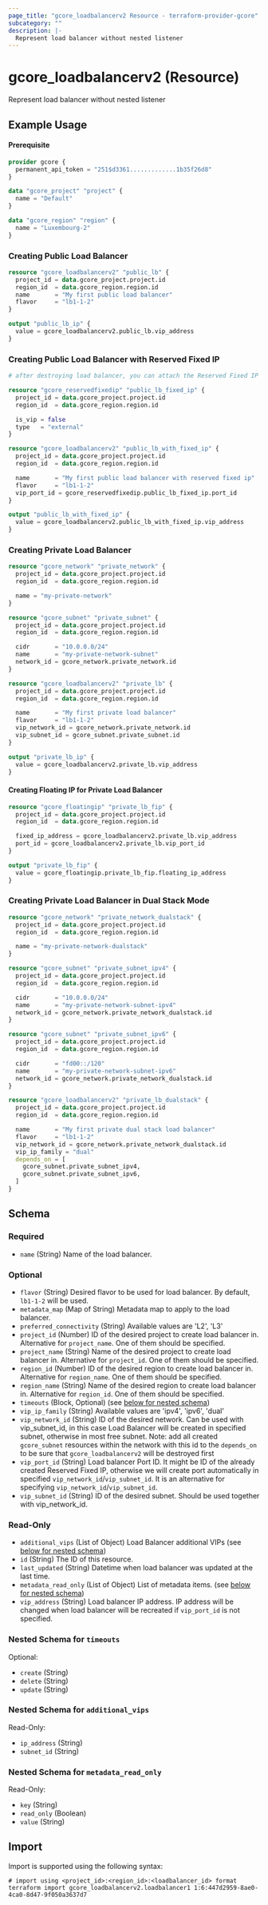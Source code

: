 ```yaml
---
page_title: "gcore_loadbalancerv2 Resource - terraform-provider-gcore"
subcategory: ""
description: |-
  Represent load balancer without nested listener
---
```


# gcore_loadbalancerv2 (Resource)

Represent load balancer without nested listener

## Example Usage

#### Prerequisite

```terraform
provider gcore {
  permanent_api_token = "251$d3361.............1b35f26d8"
}

data "gcore_project" "project" {
  name = "Default"
}

data "gcore_region" "region" {
  name = "Luxembourg-2"
}
```

### Creating Public Load Balancer

```terraform
resource "gcore_loadbalancerv2" "public_lb" {
  project_id = data.gcore_project.project.id
  region_id  = data.gcore_region.region.id
  name       = "My first public load balancer"
  flavor     = "lb1-1-2"
}

output "public_lb_ip" {
  value = gcore_loadbalancerv2.public_lb.vip_address
}
```

### Creating Public Load Balancer with Reserved Fixed IP

```terraform
# after destroying load balancer, you can attach the Reserved Fixed IP to another load balancer or instance

resource "gcore_reservedfixedip" "public_lb_fixed_ip" {
  project_id = data.gcore_project.project.id
  region_id  = data.gcore_region.region.id

  is_vip = false
  type   = "external"
}

resource "gcore_loadbalancerv2" "public_lb_with_fixed_ip" {
  project_id = data.gcore_project.project.id
  region_id  = data.gcore_region.region.id

  name       = "My first public load balancer with reserved fixed ip"
  flavor     = "lb1-1-2"
  vip_port_id = gcore_reservedfixedip.public_lb_fixed_ip.port_id
}

output "public_lb_with_fixed_ip" {
  value = gcore_loadbalancerv2.public_lb_with_fixed_ip.vip_address
}
```

### Creating Private Load Balancer

```terraform
resource "gcore_network" "private_network" {
  project_id = data.gcore_project.project.id
  region_id  = data.gcore_region.region.id

  name = "my-private-network"
}

resource "gcore_subnet" "private_subnet" {
  project_id = data.gcore_project.project.id
  region_id  = data.gcore_region.region.id

  cidr       = "10.0.0.0/24"
  name       = "my-private-network-subnet"
  network_id = gcore_network.private_network.id
}

resource "gcore_loadbalancerv2" "private_lb" {
  project_id = data.gcore_project.project.id
  region_id  = data.gcore_region.region.id

  name       = "My first private load balancer"
  flavor     = "lb1-1-2"
  vip_network_id = gcore_network.private_network.id
  vip_subnet_id = gcore_subnet.private_subnet.id
}

output "private_lb_ip" {
  value = gcore_loadbalancerv2.private_lb.vip_address
}
```

#### Creating Floating IP for Private Load Balancer

```terraform
resource "gcore_floatingip" "private_lb_fip" {
  project_id = data.gcore_project.project.id
  region_id  = data.gcore_region.region.id

  fixed_ip_address = gcore_loadbalancerv2.private_lb.vip_address
  port_id = gcore_loadbalancerv2.private_lb.vip_port_id
}

output "private_lb_fip" {
  value = gcore_floatingip.private_lb_fip.floating_ip_address
}
```

### Creating Private Load Balancer in Dual Stack Mode

```terraform
resource "gcore_network" "private_network_dualstack" {
  project_id = data.gcore_project.project.id
  region_id  = data.gcore_region.region.id

  name = "my-private-network-dualstack"
}

resource "gcore_subnet" "private_subnet_ipv4" {
  project_id = data.gcore_project.project.id
  region_id  = data.gcore_region.region.id

  cidr       = "10.0.0.0/24"
  name       = "my-private-network-subnet-ipv4"
  network_id = gcore_network.private_network_dualstack.id
}

resource "gcore_subnet" "private_subnet_ipv6" {
  project_id = data.gcore_project.project.id
  region_id  = data.gcore_region.region.id

  cidr       = "fd00::/120"
  name       = "my-private-network-subnet-ipv6"
  network_id = gcore_network.private_network_dualstack.id
}

resource "gcore_loadbalancerv2" "private_lb_dualstack" {
  project_id = data.gcore_project.project.id
  region_id  = data.gcore_region.region.id

  name       = "My first private dual stack load balancer"
  flavor     = "lb1-1-2"
  vip_network_id = gcore_network.private_network_dualstack.id
  vip_ip_family = "dual"
  depends_on = [
    gcore_subnet.private_subnet_ipv4,
    gcore_subnet.private_subnet_ipv6,
  ]
}
```

<!-- schema generated by tfplugindocs -->
## Schema

### Required

- `name` (String) Name of the load balancer.

### Optional

- `flavor` (String) Desired flavor to be used for load balancer. By default, `lb1-1-2` will be used.
- `metadata_map` (Map of String) Metadata map to apply to the load balancer.
- `preferred_connectivity` (String) Available values are 'L2', 'L3'
- `project_id` (Number) ID of the desired project to create load balancer in. Alternative for `project_name`. One of them should be specified.
- `project_name` (String) Name of the desired project to create load balancer in. Alternative for `project_id`. One of them should be specified.
- `region_id` (Number) ID of the desired region to create load balancer in. Alternative for `region_name`. One of them should be specified.
- `region_name` (String) Name of the desired region to create load balancer in. Alternative for `region_id`. One of them should be specified.
- `timeouts` (Block, Optional) (see [below for nested schema](#nestedblock--timeouts))
- `vip_ip_family` (String) Available values are 'ipv4', 'ipv6', 'dual'
- `vip_network_id` (String) ID of the desired network. Can be used with vip_subnet_id, in this case Load Balancer will be created in specified subnet, otherwise in most free subnet. Note: add all created `gcore_subnet` resources within the network with this id to the `depends_on` to be sure that `gcore_loadbalancerv2` will be destroyed first
- `vip_port_id` (String) Load balancer Port ID. It might be ID of the already created Reserved Fixed IP, otherwise we will create port automatically in specified `vip_network_id`/`vip_subnet_id`. It is an alternative for specifying `vip_network_id`/`vip_subnet_id`.
- `vip_subnet_id` (String) ID of the desired subnet. Should be used together with vip_network_id.

### Read-Only

- `additional_vips` (List of Object) Load Balancer additional VIPs (see [below for nested schema](#nestedatt--additional_vips))
- `id` (String) The ID of this resource.
- `last_updated` (String) Datetime when load balancer was updated at the last time.
- `metadata_read_only` (List of Object) List of metadata items. (see [below for nested schema](#nestedatt--metadata_read_only))
- `vip_address` (String) Load balancer IP address. IP address will be changed when load balancer will be recreated if `vip_port_id` is not specified.

<a id="nestedblock--timeouts"></a>
### Nested Schema for `timeouts`

Optional:

- `create` (String)
- `delete` (String)
- `update` (String)


<a id="nestedatt--additional_vips"></a>
### Nested Schema for `additional_vips`

Read-Only:

- `ip_address` (String)
- `subnet_id` (String)


<a id="nestedatt--metadata_read_only"></a>
### Nested Schema for `metadata_read_only`

Read-Only:

- `key` (String)
- `read_only` (Boolean)
- `value` (String)





## Import

Import is supported using the following syntax:

```shell
# import using <project_id>:<region_id>:<loadbalancer_id> format
terraform import gcore_loadbalancerv2.loadbalancer1 1:6:447d2959-8ae0-4ca0-8d47-9f050a3637d7
```

